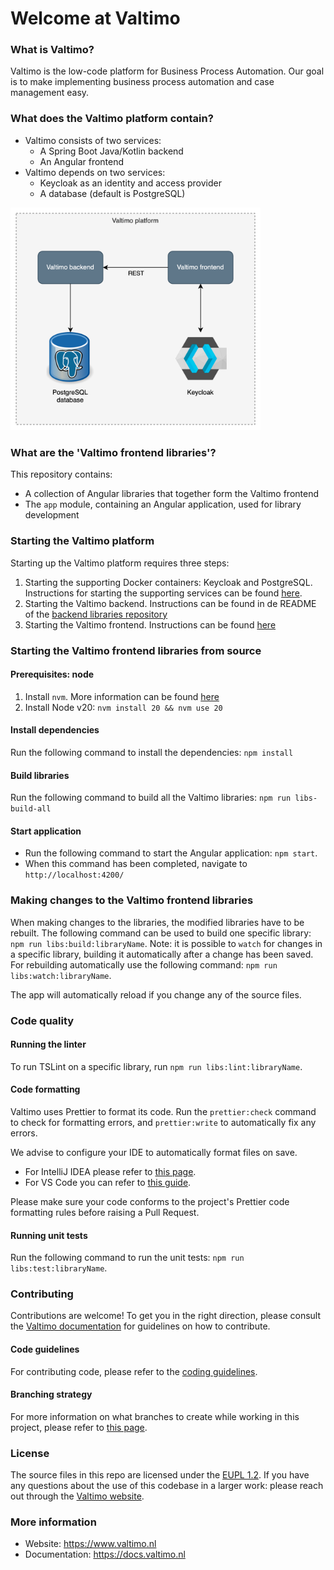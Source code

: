 # Welcome at Valtimo

### What is Valtimo?
Valtimo is the low-code platform for Business Process Automation. Our goal is to make implementing business process automation and case management easy.

### What does the Valtimo platform contain?
- Valtimo consists of two services:
  - A Spring Boot Java/Kotlin backend
  - An Angular frontend
- Valtimo depends on two services:
  - Keycloak as an identity and access provider
  - A database (default is PostgreSQL)

<img src="images/valtimo-platform.png" width="400" alt="Valtimo platform"/>

### What are the 'Valtimo frontend libraries'?
This repository contains:
- A collection of Angular libraries that together form the Valtimo frontend
- The `app` module, containing an Angular application, used for library development

### Starting the Valtimo platform
Starting up the Valtimo platform requires three steps:
1. Starting the supporting Docker containers: Keycloak and PostgreSQL. Instructions for starting the supporting services can be found [here](app/gzac/README.md#start-docker-containers-for-supporting-services).
2. Starting the Valtimo backend. Instructions can be found in de README of the [backend libraries repository](https://github.com/valtimo-platform/valtimo-backend-libraries)
3. Starting the Valtimo frontend. Instructions can be found [here](#starting-the-valtimo-frontend-libraries-from-source)

### Starting the Valtimo frontend libraries from source
#### Prerequisites: node
1. Install `nvm`. More information can be found [here](https://github.com/nvm-sh/nvm)
2. Install Node v20: `nvm install 20 && nvm use 20`

#### Install dependencies
Run the following command to install the dependencies: `npm install`

#### Build libraries
Run the following command to build all the Valtimo libraries: `npm run libs-build-all`

#### Start application
- Run the following command to start the Angular application: `npm start`.
- When this command has been completed, navigate to `http://localhost:4200/`

### Making changes to the Valtimo frontend libraries
When making changes to the libraries, the modified libraries have to be rebuilt. The following command can be used to build one specific library: `npm run libs:build:libraryName`.
Note: it is possible to `watch` for changes in a specific library, building it automatically after a change has been saved. For rebuilding automatically use the following command: `npm run libs:watch:libraryName`.

The app will automatically reload if you change any of the source files.

### Code quality
#### Running the linter
To run TSLint on a specific library, run `npm run libs:lint:libraryName`.

#### Code formatting
Valtimo uses Prettier to format its code. Run the `prettier:check` command to check for formatting errors,
and `prettier:write` to automatically fix any errors.

We advise to configure your IDE to automatically format files on save.
- For IntelliJ IDEA please refer to [this page](https://www.jetbrains.com/help/idea/prettier.html#ws_prettier_install).
- For VS Code you can refer to [this guide](https://scottsauber.com/2017/06/10/prettier-format-on-save-never-worry-about-formatting-javascript-again/).

Please make sure your code conforms to the project's Prettier code formatting rules before
raising a Pull Request.

#### Running unit tests
Run the following command to run the unit tests: `npm run libs:test:libraryName`.

### Contributing
Contributions are welcome! To get you in the right direction, please consult the [Valtimo documentation](https://docs.valtimo.nl/readme/contributing) for guidelines on how to contribute.

#### Code guidelines
For contributing code, please refer to the [coding guidelines](CODING-GUIDELINES.md).

#### Branching strategy
For more information on what branches to create while working in this project, please refer
to [this page](https://github.com/valtimo-platform/valtimo-documentation/blob/next-minor/contributing/branching-and-release-strategy.md).
<!--- TODO: change url --->

### License
The source files in this repo are licensed under the [EUPL 1.2](https://joinup.ec.europa.eu/collection/eupl/eupl-text-eupl-12).
If you have any questions about the use of this codebase in a larger work: please reach out through the [Valtimo website](https://www.valtimo.nl/contact/).

### More information
- Website: https://www.valtimo.nl
- Documentation: https://docs.valtimo.nl
